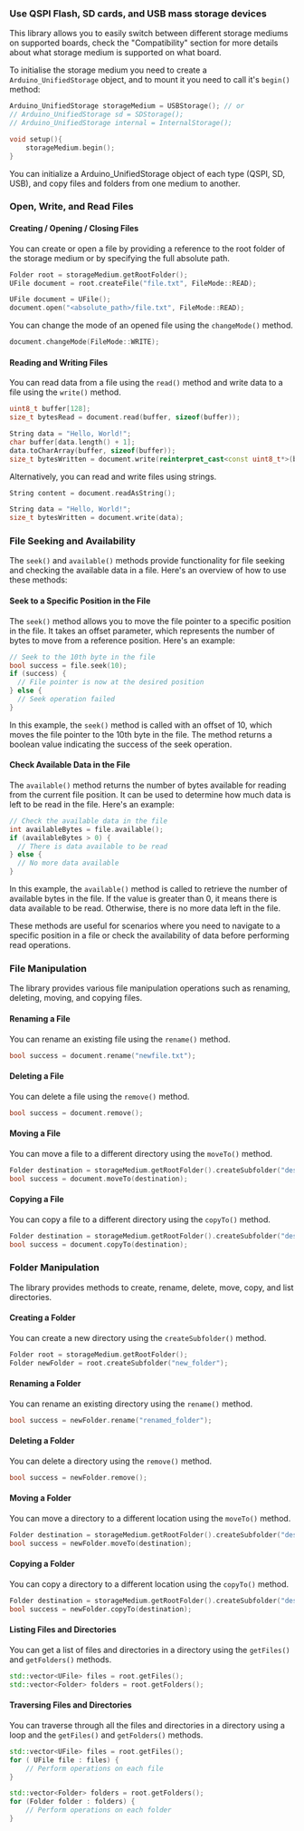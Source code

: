 

### Use QSPI Flash, SD cards, and USB mass storage devices
This library allows you to easily switch between different storage mediums on supported boards, check the "Compatibility" section for more details about what storage medium is supported on what board. 

To initialise the storage medium you need to create a `Arduino_UnifiedStorage` object, and to mount it you need to call it's `begin()` method:

```c
Arduino_UnifiedStorage storageMedium = USBStorage(); // or
// Arduino_UnifiedStorage sd = SDStorage();
// Arduino_UnifiedStorage internal = InternalStorage();

void setup(){
	storageMedium.begin();
}
```
You can initialize a Arduino_UnifiedStorage object of each type (QSPI, SD, USB), and copy files and folders from one medium to another.
 
### Open, Write, and Read Files
 
#### Creating / Opening / Closing Files

You can create or open a file by providing a reference to the root folder of the storage medium or by specifying the full absolute path.

```cpp
Folder root = storageMedium.getRootFolder();
UFile document = root.createFile("file.txt", FileMode::READ);
```

```cpp
UFile document = UFile();
document.open("<absolute_path>/file.txt", FileMode::READ);
```

You can change the mode of an opened file using the `changeMode()` method.

```cpp
document.changeMode(FileMode::WRITE);
```

#### Reading and Writing Files

You can read data from a file using the `read()` method and write data to a file using the `write()` method.

```cpp
uint8_t buffer[128];
size_t bytesRead = document.read(buffer, sizeof(buffer));
```

```cpp
String data = "Hello, World!";
char buffer[data.length() + 1];
data.toCharArray(buffer, sizeof(buffer));
size_t bytesWritten = document.write(reinterpret_cast<const uint8_t*>(buffer), data.length());
```

Alternatively, you can read and write files using strings.

```cpp
String content = document.readAsString();
```

```cpp
String data = "Hello, World!";
size_t bytesWritten = document.write(data);
```

### File Seeking and Availability

The `seek()` and `available()` methods provide functionality for file seeking and checking the available data in a file. Here's an overview of how to use these methods:

#### Seek to a Specific Position in the File

The `seek()` method allows you to move the file pointer to a specific position in the file. It takes an offset parameter, which represents the number of bytes to move from a reference position. Here's an example:

```cpp
// Seek to the 10th byte in the file
bool success = file.seek(10);
if (success) {
  // File pointer is now at the desired position
} else {
  // Seek operation failed
}
```

In this example, the `seek()` method is called with an offset of 10, which moves the file pointer to the 10th byte in the file. The method returns a boolean value indicating the success of the seek operation.

#### Check Available Data in the File

The `available()` method returns the number of bytes available for reading from the current file position. It can be used to determine how much data is left to be read in the file. Here's an example:

```cpp
// Check the available data in the file
int availableBytes = file.available();
if (availableBytes > 0) {
  // There is data available to be read
} else {
  // No more data available
}
```

In this example, the `available()` method is called to retrieve the number of available bytes in the file. If the value is greater than 0, it means there is data available to be read. Otherwise, there is no more data left in the file.

These methods are useful for scenarios where you need to navigate to a specific position in a file or check the availability of data before performing read operations.

### File Manipulation
The library provides various file manipulation operations such as renaming, deleting, moving, and copying files.

#### Renaming a File

You can rename an existing file using the `rename()` method.

```cpp
bool success = document.rename("newfile.txt");
```

#### Deleting a File

You can delete a file using the `remove()` method.

```cpp
bool success = document.remove();
```

#### Moving a File

You can move a file to a different directory using the `moveTo()` method.

```cpp
Folder destination = storageMedium.getRootFolder().createSubfolder("destination");
bool success = document.moveTo(destination);
```

#### Copying a File

You can copy a file to a different directory using the `copyTo()` method.

```cpp
Folder destination = storageMedium.getRootFolder().createSubfolder("destination");
bool success = document.copyTo(destination);
```

### Folder Manipulation
The library provides methods to create, rename, delete, move, copy, and list directories.

#### Creating a Folder

You can create a new directory using the `createSubfolder()` method.

```cpp
Folder root = storageMedium.getRootFolder();
Folder newFolder = root.createSubfolder("new_folder");
```

#### Renaming a Folder

You can rename an existing directory using the `rename()` method.

```cpp
bool success = newFolder.rename("renamed_folder");
```

#### Deleting a Folder

You can delete a directory using the `remove()` method.

```cpp
bool success = newFolder.remove();
```

#### Moving a Folder

You can move a directory to a different location using the `moveTo()` method.

```cpp
Folder destination = storageMedium.getRootFolder().createSubfolder("destination");
bool success = newFolder.moveTo(destination);
```

#### Copying a Folder

You can copy a directory to a different location using the `copyTo()` method.

```cpp
Folder destination = storageMedium.getRootFolder().createSubfolder("destination");
bool success = newFolder.copyTo(destination);
```

#### Listing Files and Directories

You can get a list of files and directories in a directory using the `getFiles()` and `getFolders()` methods.

```cpp
std::vector<UFile> files = root.getFiles();
std::vector<Folder> folders = root.getFolders();
```

#### Traversing Files and Directories

You can traverse through all the files and directories in a directory using a loop and the `getFiles()` and `getFolders()` methods.

```cpp
std::vector<UFile> files = root.getFiles();
for ( UFile file : files) {
    // Perform operations on each file
}

std::vector<Folder> folders = root.getFolders();
for (Folder folder : folders) {
    // Perform operations on each folder
}
```